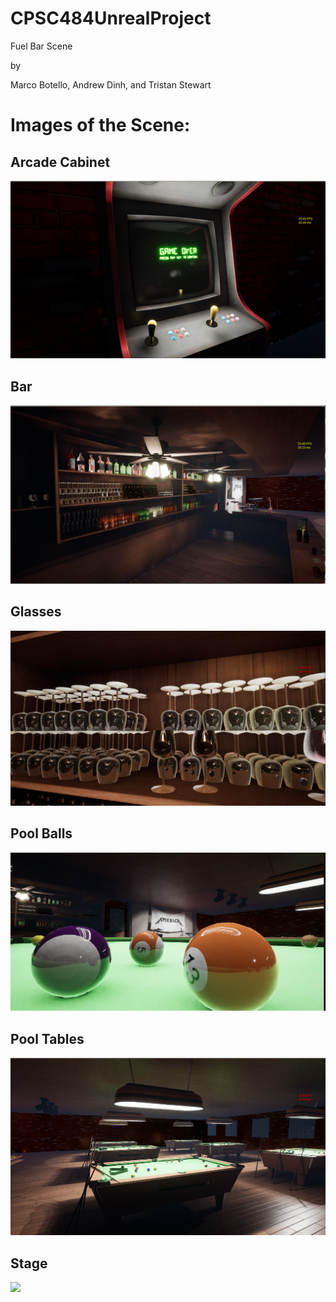 # CPSC484UnrealProject

Fuel Bar Scene

by

Marco Botello,
 Andrew Dinh,
 and Tristan Stewart

# Images of the Scene:

## Arcade Cabinet
![](Images/ArcadeCabinet.png)

## Bar
![](Images/Bar.png)

## Glasses
![](Images/Glasses.png)

## Pool Balls
![](Images/PoolBalls.png)

## Pool Tables
![](Images/PoolTables.png)

## Stage
![](Images/Stage.png)
